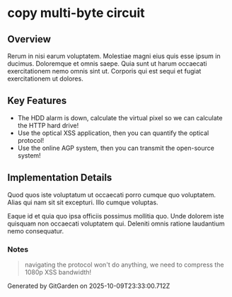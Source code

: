 # copy multi-byte circuit

## Overview
Rerum in nisi earum voluptatem. Molestiae magni eius quis esse ipsum in ducimus. Doloremque et omnis saepe. Quia sunt ut harum occaecati exercitationem nemo omnis sint ut. Corporis qui est sequi et fugiat exercitationem ut dolores.

## Key Features
- The HDD alarm is down, calculate the virtual pixel so we can calculate the HTTP hard drive!
- Use the optical XSS application, then you can quantify the optical protocol!
- Use the online AGP system, then you can transmit the open-source system!

## Implementation Details
Quod quos iste voluptatum ut occaecati porro cumque quo voluptatem. Alias qui nam sit sit excepturi. Illo cumque voluptas.
 Eaque id et quia quo ipsa officiis possimus mollitia quo. Unde dolorem iste quisquam non occaecati voluptatem qui. Deleniti omnis ratione laudantium nemo consequatur.

### Notes
> navigating the protocol won't do anything, we need to compress the 1080p XSS bandwidth!

Generated by GitGarden on 2025-10-09T23:33:00.712Z